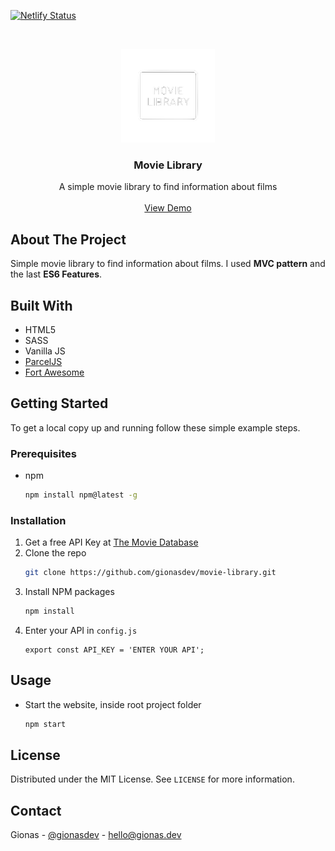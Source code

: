 [![Netlify Status](https://api.netlify.com/api/v1/badges/938c81cf-b34e-48ed-b0ff-98ac6f815f43/deploy-status)](https://app.netlify.com/sites/movie-library-vanilla-js/deploys)

<br />
<p align="center">
  <a href="https://github.com/gionasdev/movie-library">
    <img src="src/img/logo-white.png" alt="Logo" width="150" height="150">
  </a>

  <h3 align="center">Movie Library</h3>

  <p align="center">
    A simple movie library to find information about films
    <br />
    <br />
    <a href="https://movie-library-vanilla-js.netlify.app/">View Demo</a>
  </p>
</p>


## About The Project

Simple movie library to find information about films. I used **MVC pattern** and the last **ES6 Features**.

## Built With

* HTML5
* SASS
* Vanilla JS
* [ParcelJS](https://parceljs.org/)
* [Fort Awesome](https://fortawesome.com/)

<!-- GETTING STARTED -->
## Getting Started

To get a local copy up and running follow these simple example steps.

### Prerequisites

* npm
  ```sh
  npm install npm@latest -g
  ```

### Installation

1. Get a free API Key at [The Movie Database](https://www.themoviedb.org/documentation/api)
2. Clone the repo
   ```sh
   git clone https://github.com/gionasdev/movie-library.git
   ```
3. Install NPM packages
   ```sh
   npm install
   ```
4. Enter your API in `config.js`
   ```JS
   export const API_KEY = 'ENTER YOUR API';
   ```

<!-- USAGE EXAMPLES -->
## Usage

* Start the website, inside root project folder
  ```sh
  npm start
  ```

<!-- LICENSE -->
## License

Distributed under the MIT License. See `LICENSE` for more information.

<!-- CONTACT -->
## Contact

Gionas - [@gionasdev](https://twitter.com/gionasdev) - hello@gionas.dev

